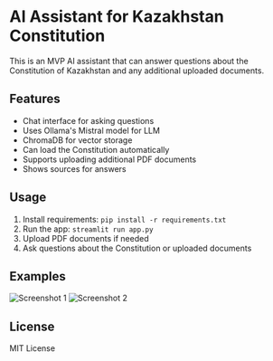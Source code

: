 # AI Assistant for Kazakhstan Constitution

This is an MVP AI assistant that can answer questions about the Constitution of Kazakhstan and any additional uploaded documents.

## Features

- Chat interface for asking questions
- Uses Ollama's Mistral model for LLM
- ChromaDB for vector storage
- Can load the Constitution automatically
- Supports uploading additional PDF documents
- Shows sources for answers

## Usage

1. Install requirements: `pip install -r requirements.txt`
2. Run the app: `streamlit run app.py`
3. Upload PDF documents if needed
4. Ask questions about the Constitution or uploaded documents

## Examples

![Screenshot 1](screenshots/screenshot1.png)
![Screenshot 2](screenshots/screenshot2.png)

## License

MIT License